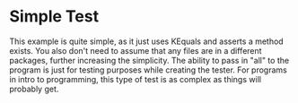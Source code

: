 # Simple Test

This example is quite simple, as it just uses KEquals and asserts a method exists. You also don't need to assume that
any files are in a different packages, further increasing the simplicity. The ability to pass in "all" to the program is
just for testing purposes while creating the tester. For programs in intro to programming, this type of test is as
complex as things will probably get.